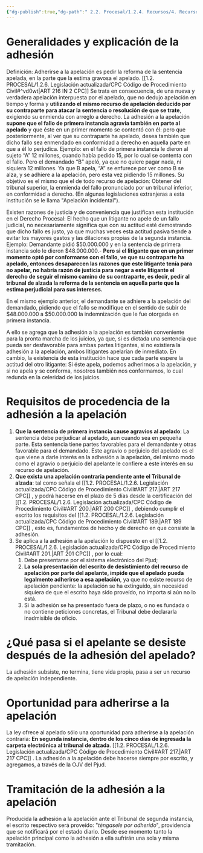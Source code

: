 ```yaml
---
{"dg-publish":true,"dg-path":" 2.2. Procesal/1.2.4. Recursos/4. Recurso de apelación/4.6. Adhesión a la apelación.md","permalink":"/2-2-procesal/1-2-4-recursos/4-recurso-de-apelacion/4-6-adhesion-a-la-apelacion/","tags":["Procesal"]}
---
```



# Generalidades y explicación de la adhesión 

Definición: Adherirse a la apelación es pedir la reforma de la sentencia apelada, en la parte que la estima gravosa el apelado. [[1.2. PROCESAL/1.2.6. Legislación actualizada/CPC Código de Procedimiento Civil#^vd0wt\|ART 216 IN 2 CPC]]
Se trata en consecuencia, de una nueva y verdadera apelación interpuesta por el apelado, que no dedujo apelación en tiempo y forma y **utilizando el mismo recurso de apelación deducido por su contraparte para atacar la sentencia o resolución de que se trate**, exigiendo su enmienda con arreglo a derecho.
La adhesión a la apelación **supone que el fallo de primera instancia agravia también en parte al apelado** y que éste en un primer momento se contentó con él: pero que posteriormente, al ver que su contraparte ha apelado, desea también que dicho fallo sea enmendado en conformidad a derecho en aquella parte en que a él lo perjudica.
Ejemplo: en el fallo de primera instancia le dieron al sujeto “A” 12 millones, cuando había pedido 15, por lo cual se contenta con el fallo. Pero el demandado “B” apeló, ya que no quiere pagar nada, ni siquiera 12 millones. Ya que B apela, “A” se enfurece por ver como B se alza, y se adhiere a la apelación, pero esta vez pidiendo 15 millones.
Su objetivo es el mismo que el de todo recurso de apelación: Obtener del tribunal superior, la enmienda del fallo pronunciado por un tribunal inferior, en conformidad a derecho. (En algunas legislaciones extranjeras a esta institución se le llama "Apelación incidental").

Existen razones de justicia y de conveniencia que justifican esta institución en el Derecho Procesal: El hecho que un litigante no apele de un fallo judicial, no necesariamente significa que con su actitud esté demostrando que dicho fallo es justo, ya que muchas veces esta actitud pasiva tiende a evitar los mayores gastos y las dilaciones propias de la segunda instancia.
Ejemplo: Demandante pidió $50.000.000 y en la sentencia de primera instancia solo le dieron $48.000.000.- **Pero si el litigante que en un primer momento optó por conformarse con el fallo, ve que su contraparte ha apelado, entonces desaparecen las razones que este litigante tenía para no apelar, no habría razón de justicia para negar a este litigante el derecho de seguir el mismo camino de su contraparte, es decir, pedir al tribunal de alzada la reforma de la sentencia en aquella parte que la estima perjudicial para sus intereses.** 

En el mismo ejemplo anterior, el demandante se adhiere a la apelación del demandado, pidiendo que el fallo se modifique en el sentido de subir de $48.000.000 a $50.000.000 la indemnización que le fue otorgada en primera instancia.

A ello se agrega que la adhesión a la apelación es también conveniente para la pronta marcha de los juicios, ya que, si es dictada una sentencia que pueda ser desfavorable para ambas partes litigantes, si no existiera la adhesión a la apelación, ambos litigantes apelarían de inmediato. En cambio, la existencia de esta institución hace que cada parte espere la actitud del otro litigante: Si éste apela, podemos adherirnos a la apelación, y si no apela y se conforma, nosotros también nos conformamos, lo cual redunda en la celeridad de los juicios.

# Requisitos de procedencia de la adhesión a la apelación

 1. **Que la sentencia de primera instancia cause agravios al apelado**: La sentencia debe perjudicar al apelado, aun cuando sea en pequeña parte. Esta sentencia tiene partes favorables para el demandante y otras favorable para el demandado. Este agravio o perjuicio del apelado es el que viene a darle interés en la adhesión a la apelación, del mismo modo como el agravio o perjuicio del apelante le confiere a este interés en su recurso de apelación.
 2. **Que exista una apelación contraria pendiente ante el Tribunal de alzada**: tal como señala el [[1.2. PROCESAL/1.2.6. Legislación actualizada/CPC Código de Procedimiento Civil#ART 217.\|ART 217 CPC]] , y podrá hacerse en el plazo de 5 días desde la certificación del [[1.2. PROCESAL/1.2.6. Legislación actualizada/CPC Código de Procedimiento Civil#ART 200.\|ART 200 CPC]] , debiendo cumplir el escrito los requisitos del [[1.2. PROCESAL/1.2.6. Legislación actualizada/CPC Código de Procedimiento Civil#ART 189.\|ART 189 CPC]] , esto es, fundamentos de hecho y de derecho en que consiste la adhesión.
 3. Se aplica a la adhesión a la apelación lo dispuesto en el  [[1.2. PROCESAL/1.2.6. Legislación actualizada/CPC Código de Procedimiento Civil#ART 201.\|ART 201 CPC]] , por lo cual: 
	 1. Debe presentarse por el sistema electrónico del Pjud; 
	 2. **La sola presentación del escrito de desistimiento del recurso de apelación por parte del apelante, impide que el apelado pueda legalmente adherirse a esa apelación**, ya que no existe recurso de apelación pendiente: la apelación se ha extinguido, sin necesidad siquiera de que el escrito haya sido proveído, no importa si aún no lo está.
	 3. Si la adhesión se ha presentado fuera de plazo, o no es fundada o no contiene peticiones concretas, el Tribunal debe declararla inadmisible de oficio. 

# ¿Qué pasa si el apelante se desiste después de la adhesión del apelado?

La adhesión subsiste, no termina, tiene vida propia, pasa a ser un recurso de apelación independiente.

#  Oportunidad para adherirse a la apelación

La ley ofrece al apelado sólo una oportunidad para adherirse a la apelación contraria: **En segunda instancia, dentro de los cinco días de ingresada la carpeta electrónica al tribunal de alzada**. [[1.2. PROCESAL/1.2.6. Legislación actualizada/CPC Código de Procedimiento Civil#ART 217.\|ART 217 CPC]] . La adhesión a la apelación debe hacerse siempre por escrito, y agregamos, a través de la OJV del Pjud. 

# Tramitación de la adhesión a la apelación

Producida la adhesión a la apelación ante el Tribunal de segunda instancia, el escrito respectivo será proveído: "*téngasele por adherido*", providencia que se notificará por el estado diario. Desde ese momento tanto la apelación principal como la adhesión a ella sufrirán una sola y misma tramitación. 
